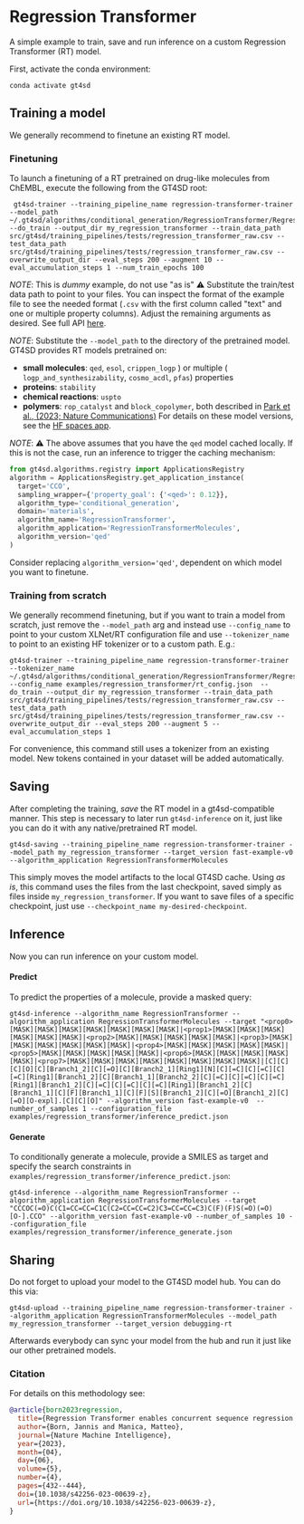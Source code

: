 # Regression Transformer

A simple example to train, save and run inference on a custom Regression Transformer (RT) model.

First, activate the conda environment:

```console
conda activate gt4sd
```

## Training a model
We generally recommend to finetune an existing RT model.
### Finetuning 
To launch a finetuning of a RT pretrained on drug-like molecules from ChEMBL, execute the following from the GT4SD root:

```console
 gt4sd-trainer --training_pipeline_name regression-transformer-trainer --model_path ~/.gt4sd/algorithms/conditional_generation/RegressionTransformer/RegressionTransformerMolecules/qed --do_train --output_dir my_regression_transformer --train_data_path src/gt4sd/training_pipelines/tests/regression_transformer_raw.csv --test_data_path src/gt4sd/training_pipelines/tests/regression_transformer_raw.csv --overwrite_output_dir --eval_steps 200 --augment 10 --eval_accumulation_steps 1 --num_train_epochs 100 
```
*NOTE*: This is *dummy* example, do not use "as is" :warning: Substitute the train/test data path to point to your files. You can inspect the format of the example file to see the needed format (`.csv` with the first column called "text" and one or multiple property columns). Adjust the remaining arguments as desired. See full API [here](https://gt4sd.github.io/gt4sd-core/api/gt4sd.training_pipelines.regression_transformer.core.html).

*NOTE*: Substitute the `--model_path` to the directory of the pretrained model. GT4SD provides RT models pretrained on:
- **small molecules**: `qed`, `esol`, `crippen_logp` ) or multiple ( `logp_and_synthesizability`, `cosmo_acdl`, `pfas`) properties
- **proteins**: `stability`
- **chemical reactions**: `uspto`
- **polymers**: `rop_catalyst` and `block_copolymer`, both described in [Park et al., (2023; Nature Communications)](https://www.nature.com/articles/s41467-023-39396-3)
For details on these model versions, see the [HF spaces app](https://huggingface.co/spaces/GT4SD/regression_transformer).

*NOTE*: :warning: The above assumes that you have the `qed` model cached locally. If this is not the case, run an inference to trigger the caching mechanism:

```py
from gt4sd.algorithms.registry import ApplicationsRegistry
algorithm = ApplicationsRegistry.get_application_instance(
  target='CCO',
  sampling_wrapper={'property_goal': {'<qed>': 0.12}},
  algorithm_type='conditional_generation',
  domain='materials',
  algorithm_name='RegressionTransformer',
  algorithm_application='RegressionTransformerMolecules',
  algorithm_version='qed'
)
```
Consider replacing `algorithm_version='qed'`, dependent on which model you want to finetune.

### Training from scratch
We generally recommend finetuning, but if you want to train a model from scratch, just remove the `--model_path` arg and instead use `--config_name` to point to your custom XLNet/RT configuration file and use `--tokenizer_name` to point to an existing HF tokenizer or to a custom path. E.g.:

```console
gt4sd-trainer --training_pipeline_name regression-transformer-trainer --tokenizer_name ~/.gt4sd/algorithms/conditional_generation/RegressionTransformer/RegressionTransformerMolecules/qed --config_name examples/regression_transformer/rt_config.json  --do_train --output_dir my_regression_transformer --train_data_path src/gt4sd/training_pipelines/tests/regression_transformer_raw.csv --test_data_path src/gt4sd/training_pipelines/tests/regression_transformer_raw.csv --overwrite_output_dir --eval_steps 200 --augment 5 --eval_accumulation_steps 1
```
For convenience, this command still uses a tokenizer from an existing model. New tokens contained in your dataset will be added automatically.

## Saving 
After completing the training, *save* the RT model in a gt4sd-compatible manner. This step is necessary to later run `gt4sd-inference` on it, just like you can do it with any native/pretrained RT model.

```console
gt4sd-saving --training_pipeline_name regression-transformer-trainer --model_path my_regression_transformer --target_version fast-example-v0 --algorithm_application RegressionTransformerMolecules
```

This simply moves the model artifacts to the local GT4SD cache. Using *as is*, this command uses the files from the last checkpoint, saved simply as files inside `my_regression_transformer`. If you want to save files of a specific checkpoint, just use `--checkpoint_name my-desired-checkpoint`.

## Inference
Now you can run inference on your custom model. 

#### Predict
To predict the properties of a molecule, provide a masked query:

```console
gt4sd-inference --algorithm_name RegressionTransformer --algorithm_application RegressionTransformerMolecules --target "<prop0>[MASK][MASK][MASK][MASK][MASK][MASK][MASK]|<prop1>[MASK][MASK][MASK][MASK][MASK][MASK]|<prop2>[MASK][MASK][MASK][MASK][MASK]|<prop3>[MASK][MASK][MASK][MASK][MASK][MASK]|<prop4>[MASK][MASK][MASK][MASK][MASK]|<prop5>[MASK][MASK][MASK][MASK][MASK]|<prop6>[MASK][MASK][MASK][MASK][MASK]|<prop7>[MASK][MASK][MASK][MASK][MASK][MASK][MASK][MASK]|[C][C][C][O][C][Branch1_2][C][=O][C][Branch2_1][Ring1][N][C][=C][C][=C][C][=C][Ring1][Branch1_2][C][Branch1_1][Branch2_2][C][=C][C][=C][C][=C][Ring1][Branch1_2][C][=C][C][=C][C][=C][Ring1][Branch1_2][C][Branch1_1][C][F][Branch1_1][C][F][S][Branch1_2][C][=O][Branch1_2][C][=O][O-expl].[C][C][O]" --algorithm_version fast-example-v0  --number_of_samples 1 --configuration_file examples/regression_transformer/inference_predict.json
```

#### Generate
To conditionally generate a molecule, provide a SMILES as target and specify the search constraints in `examples/regression_transformer/inference_predict.json`:

```console
gt4sd-inference --algorithm_name RegressionTransformer --algorithm_application RegressionTransformerMolecules --target "CCCOC(=O)C(C1=CC=CC=C1C(C2=CC=CC=C2)C3=CC=CC=C3)C(F)(F)S(=O)(=O)[O-].CCO" --algorithm_version fast-example-v0 --number_of_samples 10 --configuration_file examples/regression_transformer/inference_generate.json
```


## Sharing
Do not forget to upload your model to the GT4SD model hub. You can do this via:

```console
gt4sd-upload --training_pipeline_name regression-transformer-trainer --algorithm_application RegressionTransformerMolecules --model_path my_regression_transformer --target_version debugging-rt 
```

Afterwards everybody can sync your model from the hub and run it just like our other pretrained models.


### Citation
For details on this methodology see:

```bib
@article{born2023regression,
  title={Regression Transformer enables concurrent sequence regression and generation for molecular language modelling},
  author={Born, Jannis and Manica, Matteo},
  journal={Nature Machine Intelligence},
  year={2023},
  month={04},
  day={06},
  volume={5},
  number={4},
  pages={432--444},
  doi={10.1038/s42256-023-00639-z},
  url={https://doi.org/10.1038/s42256-023-00639-z},
}
```

